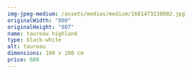 ```yaml
---
img-jpeg-medium: /assets/medias/medium/1681473238002.jpg
originalWidth: "800"
originalHeight: "807"
name: taureau highland
type: black-white
alt: taureau
dimensions: 100 x 100 cm
price: 600
---
```

